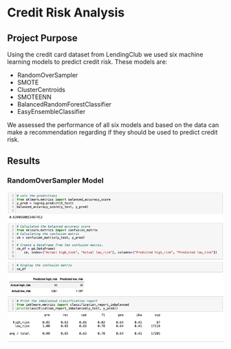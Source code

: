 # Credit Risk Analysis

## Project Purpose

Using the credit card dataset from LendingClub we used six machine learning models to predict credit risk. These models are:
  - RandomOverSampler
  - SMOTE
  - ClusterCentroids
  - SMOTEENN
  - BalancedRandomForestClassifier
  - EasyEnsembleClassifier

We assessed the performance of all six models and based on the data can make a recommendation regarding if they should be used to predict credit risk.

## Results

### RandomOverSampler Model

![](/images/randomovrsmplr.png)


